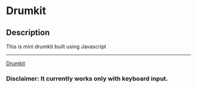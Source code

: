 # Drumkit

## Description

This is mini drumkit built using Javascript

------------------------

[Drumkit](https://gunasai.github.io/drumkit/)




### Disclaimer: It currently works only with keyboard input.
